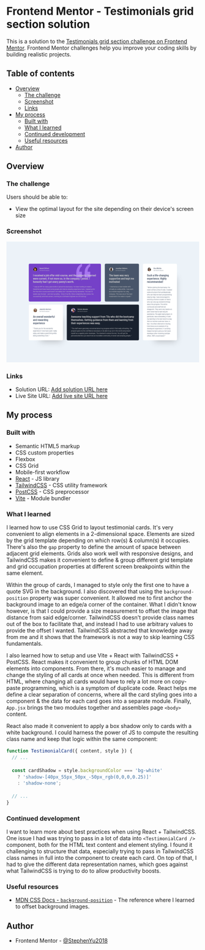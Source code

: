 # Frontend Mentor - Testimonials grid section solution

This is a solution to the [Testimonials grid section challenge on Frontend Mentor](https://www.frontendmentor.io/challenges/testimonials-grid-section-Nnw6J7Un7). Frontend Mentor challenges help you improve your coding skills by building realistic projects. 

## Table of contents

- [Overview](#overview)
  - [The challenge](#the-challenge)
  - [Screenshot](#screenshot)
  - [Links](#links)
- [My process](#my-process)
  - [Built with](#built-with)
  - [What I learned](#what-i-learned)
  - [Continued development](#continued-development)
  - [Useful resources](#useful-resources)
- [Author](#author)

## Overview

### The challenge

Users should be able to:

- View the optimal layout for the site depending on their device's screen size

### Screenshot

![](./screenshot.png)

### Links

- Solution URL: [Add solution URL here](https://your-solution-url.com)
- Live Site URL: [Add live site URL here](https://your-live-site-url.com)

## My process

### Built with

- Semantic HTML5 markup
- CSS custom properties
- Flexbox
- CSS Grid
- Mobile-first workflow
- [React](https://reactjs.org/) - JS library
- [TailwindCSS](https://tailwindcss.com/) - CSS utility framework
- [PostCSS]() - CSS preprocessor
- [Vite]() - Module bundler

### What I learned

I learned how to use CSS Grid to layout testimonial cards. It's very convenient to align elements in a 2-dimensional space. Elements are sized by the grid template depending on which row(s) & column(s) it occupies. There's also the `gap` property to define the amount of space between adjacent grid elements. Grids also work well with responsive designs, and TailwindCSS makes it convenient to define & group different grid template and grid occupation properties at different screen breakpoints within the same element.

Within the group of cards, I managed to style only the first one to have a quote SVG in the background. I also discovered that using the `background-position` property was super convenient. It allowed me to first anchor the background image to an edge/a corner of the container. What I didn't know however, is that I could provide a size measurement to offset the image that distance from said edge/corner. TailwindCSS doesn't provide class names out of the box to facilitate that, and instead I had to use arbitrary values to provide the offset I wanted. TailwindCSS abstracted that knowledge away from me and it shows that the framework is not a way to skip learning CSS fundamentals.

I also learned how to setup and use Vite + React with TailwindCSS + PostCSS. React makes it convenient to group chunks of HTML DOM elements into components. From there, it's much easier to manage and change the styling of all cards at once when needed. This is different from HTML, where changing all cards would have to rely a lot more on copy-paste programming, which is a symptom of duplicate code. React helps me define a clear separation of concerns, where all the card styling goes into a component & the data for each card goes into a separate module. Finally, `App.jsx` brings the two modules together and assembles page `<body>` content. 

React also made it convenient to apply a box shadow only to cards with a white background. I could harness the power of JS to compute the resulting class name and keep that logic within the same component:

```jsx
function TestimonialCard({ content, style }) {
  // ...

  const cardShadow = style.backgroundColor === 'bg-white'
    ? 'shadow-[40px_55px_50px_-50px_rgb(0,0,0,0.25)]'
    : 'shadow-none';

  // ...
}
```

### Continued development

I want to learn more about best practices when using React + TailwindCSS. One issue I had was trying to pass in a lot of data into `<TestimonialCard />` component, both for the HTML text content and element styling. I found it challenging to structure that data, especially trying to pass in TailwindCSS class names in full into the component to create each card. On top of that, I had to give the different data representation names, which goes against what TailwindCSS is trying to do to allow productivity boosts.

### Useful resources

- [MDN CSS Docs - `background-position`](https://developer.mozilla.org/en-US/docs/Web/CSS/background-position) - The reference where I learned to offset background images.

## Author

- Frontend Mentor - [@StephenYu2018](https://www.frontendmentor.io/profile/stephenyu2018)
